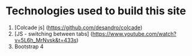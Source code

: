 # Technologies used to build this site

1. [Colcade js] (https://github.com/desandro/colcade)
2. [JS - switching between tabs] (https://www.youtube.com/watch?v=5L6h_MrNvsk&t=433s)
3. Bootstrap 4